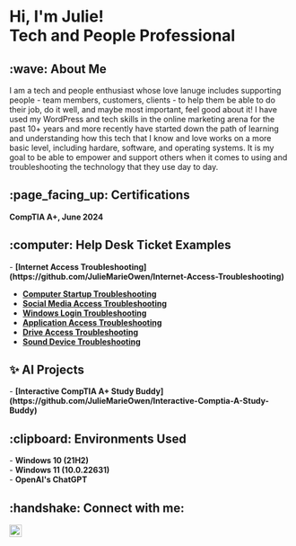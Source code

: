 
<h1>Hi, I'm Julie!<br>
Tech and People Professional</h1>

<h2>:wave: About Me</h2>

I am a tech and people enthusiast whose love lanuge includes supporting people - team members, customers, clients - to help them be able to do their job, do it well, 
and maybe most important, feel good about it! I have used my WordPress and tech skills in the online marketing arena for the past 10+ years and more recently have started
down the path of learning and understanding how this tech that I know and love works on a more basic level, including hardare, software, and operating systems.  It is my goal
to be able to empower and support others when it comes to using and troubleshooting the technology that they use day to day.

<h2>	:page_facing_up: Certifications</h2>
<b>CompTIA A+, June 2024</b>

<h2>:computer: Help Desk Ticket Examples</h2>
- <b>[Internet Access Troubleshooting](https://github.com/JulieMarieOwen/Internet-Access-Troubleshooting)</b><br>

- <b>[Computer Startup Troubleshooting](https://github.com/JulieMarieOwen/Computer-Startup-Troubleshooting)</b><br>
- <b>[Social Media Access Troubleshooting](https://github.com/JulieMarieOwen/Social-Media-Access-Troubleshooting)</b><br>
- <b>[Windows Login Troubleshooting](https://github.com/JulieMarieOwen/Windows-Login-Troubleshooting)</b><br>
- <b>[Application Access Troubleshooting](https://github.com/JulieMarieOwen/Application-Access-Troubleshooting)</b><br>
- <b>[Drive Access Troubleshooting](https://github.com/JulieMarieOwen/Drive-Access-Troubleshooting)</b><br>
- <b>[Sound Device Troubleshooting](https://github.com/JulieMarieOwen/Sound-Device-Troubleshooting)</b><br>

<h2>✨ AI Projects</h2>
- <b>[Interactive CompTIA A+ Study Buddy](https://github.com/JulieMarieOwen/Interactive-Comptia-A-Study-Buddy)</b>

<h2>:clipboard: Environments Used</h2>
- <b>Windows 10 (21H2)</b><br>
- <b>Windows 11 (10.0.22631)</b><br>
- <b>OpenAI's ChatGPT</b>

<h2>:handshake: Connect with me:</h2>

[<img align="left" alt="JulieMarieOwen| LinkedIn" width="22px" src="https://cdn.jsdelivr.net/npm/simple-icons@v3/icons/linkedin.svg" />][linkedin]

[linkedin]: https://linkedin.com/in/julie-marie-owen
